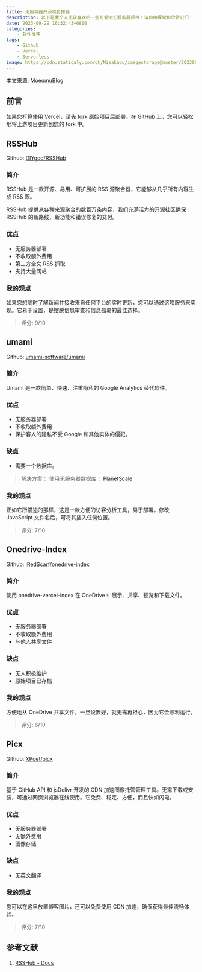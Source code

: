 ```yaml
---
title: 无服务器开源项目推荐
description: 以下是我个人比较喜欢的一些可爱的无服务器项目！请自由探索和欣赏它们！
date: 2023-09-29 16:32:43+0800
categories:
    - 软件推荐
tags:
    - Github
    - Vercel
    - Serverless
image: https://cdn.staticaly.com/gh/Misakaou/imagestorage@master/20230929/webpageheadimageServerless_92298688.751yj4pxk328.webp
---
```


本文来源: [MoeomuBlog](/zh-cn/posts/无服务器开源项目推荐/)

## 前言

如果您打算使用 Vercel，请先 fork 原始项目后部署。在 GitHub 上，您可以轻松地将上游项目更新到您的 fork 中。

## RSSHub

Github: [DIYgod/RSSHub](https://github.com/DIYgod/RSSHub)

### 简介

RSSHub 是一款开源、易用、可扩展的 RSS 源聚合器，它能够从几乎所有内容生成 RSS 源。

RSSHub 提供从各种来源聚合的数百万条内容，我们充满活力的开源社区确保 RSSHub 的新路线、新功能和错误修复的交付。

### 优点

- 无服务器部署
- 不收取额外费用
- 第三方全文 RSS 抓取
- 支持大量网站

### 我的观点

如果您想随时了解新闻并接收来自任何平台的实时更新，您可以通过这项服务来实现。它易于设置，是摆脱信息审查和信息孤岛的最佳选择。

> 评分: 9/10

## umami

Github: [umami-software/umami](https://github.com/umami-software/umami)

### 简介

Umami 是一款简单、快速、注重隐私的 Google Analytics 替代软件。

### 优点

- 无服务器部署
- 不收取额外费用
- 保护客人的隐私不受 Google 和其他实体的侵犯。

### 缺点

- 需要一个数据库。

> 解决方案： 使用无服务器数据库： [PlanetScale](https://planetscale.com/)

### 我的观点

正如它所描述的那样，这是一款方便的访客分析工具，易于部署。修改 JavaScript 文件名后，可将其插入任何位置。

> 评分: 7/10

## Onedrive-Index

Github: [iRedScarf/onedrive-index](https://github.com/iRedScarf/onedrive-index)

### 简介

使用 onedrive-vercel-index 在 OneDrive 中展示、共享、预览和下载文件。

### 优点

- 无服务器部署
- 不收取额外费用
- 与他人共享文件

### 缺点

- 无人积极维护
- 原始项目已存档

### 我的观点

方便地从 OneDrive 共享文件，一旦设置好，就无需再担心，因为它会顺利运行。

> 评分: 6/10

## Picx

Github: [XPoet/picx](https://github.com/Moeomu/picx)

### 简介

基于 GitHub API 和 jsDelivr 开发的 CDN 加速图像托管管理工具。无需下载或安装，可通过网页浏览器在线使用。它免费、稳定、方便，而且快如闪电。

### 优点

- 无服务器部署
- 无额外费用
- 图像存储

### 缺点

- 无英文翻译

### 我的观点

您可以在这里放置博客图片，还可以免费使用 CDN 加速，确保获得最佳流畅体验。

> 评分: 7/10

## 参考文献

1. [RSSHub - Docs](https://docs.rsshub.app/)
